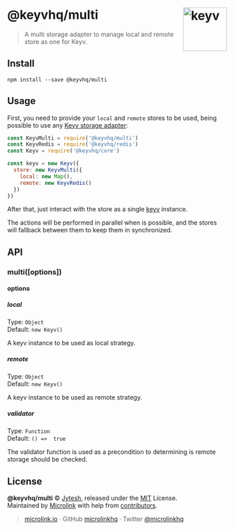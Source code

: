 # @keyvhq/multi [<img width="100" align="right" src="https://keyvhq.js.org/media/logo-sunset.svg" alt="keyv">](https://github.com/microlinkhq/keyv)

> A multi storage adapter to manage local and remote store as one for Keyv.

## Install

```shell
npm install --save @keyvhq/multi
```

## Usage

First, you need to provide your `local` and `remote` stores to be used, being possible to use any [Keyv storage adapter](https://keyv.js.org/#/?id=storage-adapters-1#/?id=storage-adapters-1#/?id=storage-adapters-1):

```js
const KeyvMulti = require('@keyvhq/multi')
const KeyvRedis = require('@keyvhq/redis')
const Keyv = require('@keyvhq/core')

const keyv = new Keyv({
  store: new KeyvMulti({
    local: new Map(),
    remote: new KeyvRedis()
  })
})
```

After that, just interact with the store as a single [keyv](https://keyv.js.org/#/?id=usage#/?id=usage#/?id=usage) instance.

The actions will be performed in parallel when is possible, and the stores will fallback between them to keep them in synchronized.

## API

### multi(\[options])

#### options

##### local

Type: `Object`<br/>
Default: `new Keyv()`

A keyv instance to be used as local strategy.

##### remote

Type: `Object`<br/>
Default: `new Keyv()`

A keyv instance to be used as remote strategy.

##### validator

Type: `Function`<br/>
Default: `() =>  true`

The validator function is used as a precondition to determining is remote storage should be checked.

## License

**@keyvhq/multi** © [Jytesh](https://github.com/Jytesh), released under the [MIT](https://github.com/microlinkhq/keyvhq/blob/master/LICENSE.md) License.<br/>
Maintained by [Microlink](https://microlink.io) with help from [contributors](https://github.com/microlinkhq/keyvhq/contributors).

> [microlink.io](https://microlink.io) · GitHub [microlinkhq](https://github.com/microlinkhq) · Twitter [@microlinkhq](https://twitter.com/microlinkhq)
